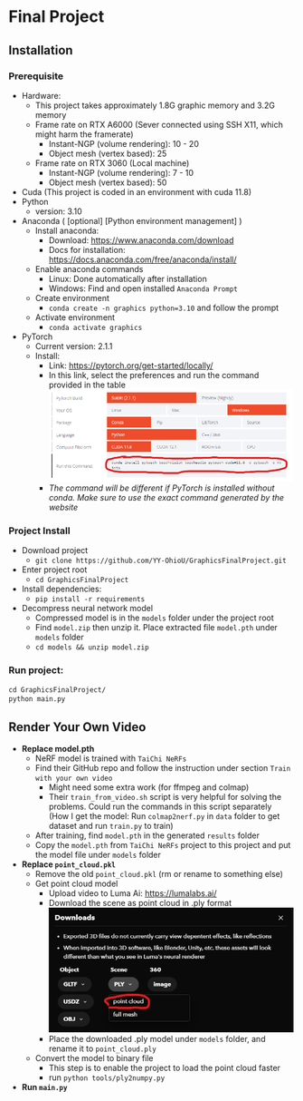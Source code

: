 # Final Project

## Installation

### Prerequisite

- Hardware:
    - This project takes approximately 1.8G graphic memory and 3.2G memory
    - Frame rate on RTX A6000 (Sever connected using SSH X11, which might harm the framerate)
        - Instant-NGP (volume rendering): 10 - 20
        - Object mesh (vertex based): 25
    - Frame rate on RTX 3060 (Local machine)
        - Instant-NGP (volume rendering): 7 - 10
        - Object mesh (vertex based): 50
- Cuda (This project is coded in an environment with cuda 11.8)
- Python
    - version: 3.10
- Anaconda ( \[optional\] \[Python environment management\] )
    - Install anaconda:
        - Download: https://www.anaconda.com/download
        - Docs for installation: https://docs.anaconda.com/free/anaconda/install/
    - Enable anaconda commands
        - Linux: Done automatically after installation
        - Windows: Find and open installed `Anaconda Prompt`
    - Create environment
        - `conda create -n graphics python=3.10` and follow the prompt
    - Activate environment
        - `conda activate graphics`
- PyTorch
    - Current version: 2.1.1
    - Install:
        - Link: https://pytorch.org/get-started/locally/
        - In this link, select the preferences and run the command provided in the table
          ![img_1.png](DocAssets/img.png)
        - *The command will be different if PyTorch is installed without conda. Make sure to use the exact command generated
          by the website*

### Project Install

- Download project
    - `git clone https://github.com/YY-OhioU/GraphicsFinalProject.git`
- Enter project root
    - `cd GraphicsFinalProject`
- Install dependencies:
    - `pip install -r requirements`
- Decompress neural network model
    - Compressed model is in the `models` folder under the project root
    - Find `model.zip` then unzip it. Place extracted file `model.pth` under `models` folder
    - `cd models && unzip model.zip`

### Run project:

``` shell
cd GraphicsFinalProject/
python main.py
```

## Render Your Own Video

- **Replace model.pth**
    - NeRF model is trained with `TaiChi NeRFs`
    - Find their GitHub repo and follow the instruction under section `Train with your own video`
        - Might need some extra work (for ffmpeg and colmap)
        - Their `train_from_video.sh` script is very helpful for solving the problems. Could run the commands in this
          script separately (How I get the model: Run `colmap2nerf.py` in `data` folder to get dataset and run `train.py`
          to train)
    - After training, find `model.pth` in the generated `results` folder
    - Copy the `model.pth` from `TaiChi NeRFs` project to this project and put the model file under `models` folder
- **Replace `point_cloud.pkl`**
  - Remove the old `point_cloud.pkl` (rm or rename to something else)
  - Get point cloud model
    - Upload video to Luma Ai: https://lumalabs.ai/
    - Download the scene as point cloud in .ply format
    ![img_1.png](DocAssets/LumaAi.png)
    - Place the downloaded .ply model under `models` folder, and rename it to `point_cloud.ply`
  - Convert the model to binary file
    - This step is to enable the project to load the point cloud faster
    - run `python tools/ply2numpy.py`
- **Run `main.py`**